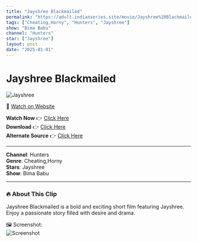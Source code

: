 ```yaml
---
title: "Jayshree Blackmailed"
permalink: "https://adult.indianseries.site/movie/Jayshree%20Blackmailed"
tags: ["Cheating,Horny", "Hunters", "Jayshree"]
show: "Bima Babu"
channel: "Hunters"
star: ["Jayshree"]
layout: post
date: "2025-01-01"
---
```


# Jayshree Blackmailed

![Jayshree](https://shorts.desisins.com/wp-content/uploads/2024/07/Jayshree-Gaikwad-Bima-Babu-Hunters-DesiSins.com_.jpg)

🔗 [Watch on Website](https://adult.indianseries.site/movie/Jayshree%20Blackmailed)

**Watch Now** 👉 [Click Here](https://adult.indianseries.site/movie/Jayshree%20Blackmailed)  
**Download** 👉 [Click Here](https://adult.indianseries.site/movie/Jayshree%20Blackmailed)  
**Alternate Source** 👉 [Click Here](https://adult.indianseries.site/movie/Jayshree%20Blackmailed)

---

**Channel**: Hunters  
**Genre**: Cheating,Horny  
**Stars**: Jayshree  
**Show**: Bima Babu

---

### 🔥 About This Clip

Jayshree Blackmailed is a bold and exciting short film featuring Jayshree. Enjoy a passionate story filled with desire and drama.
 
🖼️ Screenshot:  
![Screenshot](https://shorts.desisins.com/wp-content/uploads/2024/07/Jayshree-Gaikwad-Bima-Babu-Hunters-DesiSins.com_.jpg)
